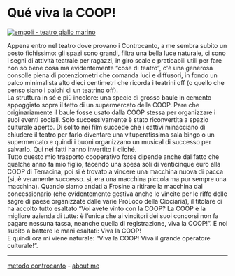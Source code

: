 # Qué viva la COOP!   

[![](https://live.staticflickr.com/65535/51793596740_50a9a5948e_c.jpg "empoli - teatro giallo marino")](https://flic.kr/s/aHBqjzwAJ2)   

Appena entro nel teatro dove provano i Controcanto, a me sembra subito un posto fichissimo: gli spazi sono grandi, filtra una bella luce naturale, ci sono i segni di attività teatrale per ragazzi, in giro scale e praticabili utili per fare non so bene cosa ma evidentemente “cose di teatro”, c'è una generosa consolle piena di potenziometri che comanda luci e diffusori, in fondo un palco minimalista alto dieci centimetri che ricorda i teatrini off (o quello che penso siano i palchi di un teatrino off).    
La struttura in sé è più incolore: una specie di grosso baule in cemento appoggiato sopra il tetto di un supermercato della COOP. Pare che originariamente il baule fosse usato  dalla COOP stessa per organizzare i suoi eventi sociali. Solo successivamente è stato riconvertita a spazio culturale aperto. Di solito nei film succede che i cattivi minacciano di chiudere il teatro per farlo diventare una vituperatissima sala bingo o un supermercato e quindi i buoni organizzano un musical di successo per salvarlo. Qui nei fatti hanno invertito il cliché.   
Tutto questo mio trasporto cooperativo forse dipende anche dal fatto che qualche anno fa mio figlio, facendo una spesa soli di venticinque euro alla COOP di Terracina, poi si è trovato a vincere una macchina nuova di pacca (sì, è veramente successo. sì, era una macchina piccola ma pur sempre una macchina). Quando siamo andati a Frosine a ritirare la macchina dal concessionario (che evidentemente gestiva anche le vincite per le riffe delle sagre di paese organizzate dalle varie ProLoco della Ciociaria), il titolare ci ha accolto tutto esaltato “Voi avete vinto con la COOP? La COOP è la migliore azienda di tutte: è l’unica che ai vincitori dei suoi concorsi non fa pagare nessuna tassa, neanche quella di registrazione, viva la COOP!”. E noi subito a battere le mani esaltati: Viva la COOP!     
E quindi ora mi viene naturale: “Viva la COOP! Viva il grande operatore culturale!”.   

---   
[metodo controcanto](https://cacioman.github.io/controcanto000.html) - [about me](https://about.me/cacioman)   
